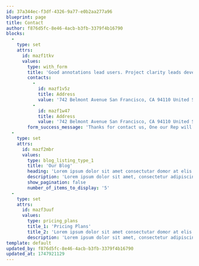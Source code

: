```yaml
---
id: 37a344ec-f3df-4326-9a77-e0b2aa277a96
blueprint: page
title: Contact
author: f876d5fc-8e46-4acb-b3fb-3379f4b16790
blocks:
  -
    type: set
    attrs:
      id: mazf1tkv
      values:
        type: with_form
        title: 'Good annotations lead users. Project clarity leads developers.'
        contacts:
          -
            id: mazf1v5z
            title: Address
            value: '742 Belmont Avenue San Francisco, CA 94110 United States'
          -
            id: mazf1w47
            title: Address
            value: '742 Belmont Avenue San Francisco, CA 94110 United States'
        form_success_message: 'Thanks for contact us, One our Rep will contact you soon'
  -
    type: set
    attrs:
      id: mazf2mbr
      values:
        type: blog_listing_type_1
        title: 'Our Blog'
        heading: 'Lorem ipsum dolor sit amet consectutar domor at elis'
        description: 'Lorem ipsum dolor sit amet, consectetur adipiscing elit. Pellentesque massa nibh, pulvinar vitae aliquet nec, accumsan aliquet orci.'
        show_pagination: false
        number_of_items_to_display: '5'
  -
    type: set
    attrs:
      id: mazf3uuf
      values:
        type: pricing_plans
        title_1: 'Pricing Plans'
        title_2: 'Lorem ipsum dolor sit amet consectutar domor at elis'
        description: 'Lorem ipsum dolor sit amet, consectetur adipiscing elit. Pellentesque massa nibh, pulvinar vitae aliquet nec, accumsan aliquet orci.'
template: default
updated_by: f876d5fc-8e46-4acb-b3fb-3379f4b16790
updated_at: 1747921129
---
```

